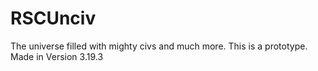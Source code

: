 # RSCUnciv
The universe filled with mighty civs and much more. This is a prototype.
Made in Version 3.19.3
